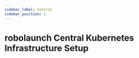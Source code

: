 ```yaml
---
sidebar_label: Central
sidebar_position: 1
---
```

# robolaunch Central Kubernetes Infrastructure Setup